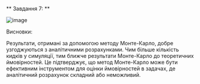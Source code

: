 ** Завдання 7: **


![image](https://github.com/user-attachments/assets/284a5294-a6a6-48eb-b280-2a747413bbfc)

Висновки:

Результати, отримані за допомогою методу Монте-Карло, добре узгоджуються з аналітичними розрахунками. Чим більше кількість кидків у симуляції, тим ближче результати Монте-Карло до теоретичних ймовірностей. Це підтверджує, що метод Монте-Карло може бути ефективним інструментом для оцінки ймовірностей в задачах, де аналітичний розрахунок складний або неможливий.
